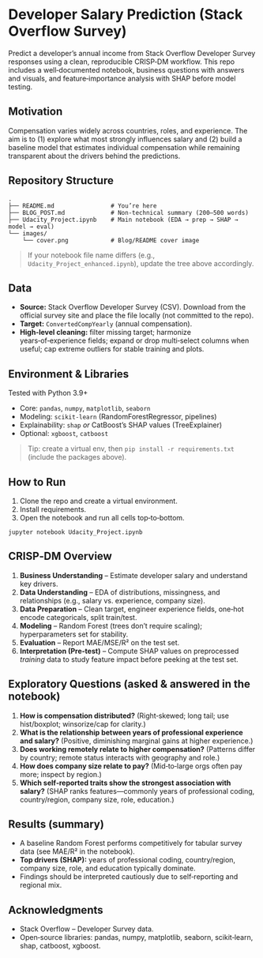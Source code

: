# Developer Salary Prediction (Stack Overflow Survey)

Predict a developer’s annual income from Stack Overflow Developer Survey responses using a clean, reproducible CRISP‑DM workflow. This repo includes a well‑documented notebook, business questions with answers and visuals, and feature‑importance analysis with SHAP before model testing.

## Motivation
Compensation varies widely across countries, roles, and experience. The aim is to (1) explore what most strongly influences salary and (2) build a baseline model that estimates individual compensation while remaining transparent about the drivers behind the predictions.

## Repository Structure
```
.
├── README.md                # You’re here
├── BLOG_POST.md             # Non‑technical summary (200–500 words)
├── Udacity_Project.ipynb    # Main notebook (EDA → prep → SHAP → model → eval)
└── images/
    └── cover.png            # Blog/README cover image
```
> If your notebook file name differs (e.g., `Udacity_Project_enhanced.ipynb`), update the tree above accordingly.

## Data
- **Source:** Stack Overflow Developer Survey (CSV). Download from the official survey site and place the file locally (not committed to the repo).
- **Target:** `ConvertedCompYearly` (annual compensation).
- **High‑level cleaning:** filter missing target; harmonize years‑of‑experience fields; expand or drop multi‑select columns when useful; cap extreme outliers for stable training and plots.

## Environment & Libraries
Tested with Python 3.9+
- Core: `pandas`, `numpy`, `matplotlib`, `seaborn`
- Modeling: `scikit-learn` (RandomForestRegressor, pipelines)
- Explainability: `shap` *or* CatBoost’s SHAP values (TreeExplainer)
- Optional: `xgboost`, `catboost`

> Tip: create a virtual env, then `pip install -r requirements.txt` (include the packages above).

## How to Run
1) Clone the repo and create a virtual environment.  
2) Install requirements.  
3) Open the notebook and run all cells top‑to‑bottom.

```
jupyter notebook Udacity_Project.ipynb
```

## CRISP‑DM Overview
1. **Business Understanding** – Estimate developer salary and understand key drivers.  
2. **Data Understanding** – EDA of distributions, missingness, and relationships (e.g., salary vs. experience, company size).  
3. **Data Preparation** – Clean target, engineer experience fields, one‑hot encode categoricals, split train/test.  
4. **Modeling** – Random Forest (trees don’t require scaling); hyperparameters set for stability.  
5. **Evaluation** – Report MAE/MSE/R² on the test set.  
6. **Interpretation (Pre‑test)** – Compute SHAP values on preprocessed *training* data to study feature impact before peeking at the test set.

## Exploratory Questions (asked & answered in the notebook)
1. **How is compensation distributed?** (Right‑skewed; long tail; use hist/boxplot; winsorize/cap for clarity.)  
2. **What is the relationship between years of professional experience and salary?** (Positive, diminishing marginal gains at higher experience.)  
3. **Does working remotely relate to higher compensation?** (Patterns differ by country; remote status interacts with geography and role.)  
4. **How does company size relate to pay?** (Mid‑to‑large orgs often pay more; inspect by region.)  
5. **Which self‑reported traits show the strongest association with salary?** (SHAP ranks features—commonly years of professional coding, country/region, company size, role, education.)

## Results (summary)
- A baseline Random Forest performs competitively for tabular survey data (see MAE/R² in the notebook).  
- **Top drivers (SHAP):** years of professional coding, country/region, company size, role, and education typically dominate.  
- Findings should be interpreted cautiously due to self‑reporting and regional mix.

## Acknowledgments
- Stack Overflow – Developer Survey data.  
- Open‑source libraries: pandas, numpy, matplotlib, seaborn, scikit‑learn, shap, catboost, xgboost.
